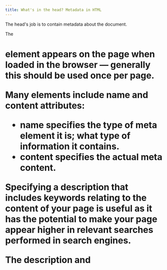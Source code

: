 ```yaml
---
title: What's in the head? Metadata in HTML
---
```


The head's job is to contain metadata about the document.

The <h1> element appears on the page when loaded in the browser — generally this
should be used once per page.

Many <meta> elements include name and content attributes:

- name specifies the type of meta element it is; what type of information it
  contains.
- content specifies the actual meta content.

Specifying a description that includes keywords relating to the content of your
page is useful as it has the potential to make your page appear higher in
relevant searches performed in search engines.

The description <meta> and <title> element content used in the search result.

구글에서 밑에 줄줄이 같이 뜨는걸 sitelink라고 한다.
[Google webmaster tool](https://search.google.com/search-console/about?hl=en)에
서 설정도 가능하다.

> Open Graph Data is a metadata protocol that Facebook invented to provide
> richer metadata for websites.

The script element should also go into the head, and should include a src
attribute containing the path to the JavaScript you want to load, and defer,
which basically instructs the browser to load the JavaScript after the page has
finished parsing the HTML. defer를 써서 하라는게 신기!

Finally, it's worth mentioning that you can (and really should) set the language
of your page.

